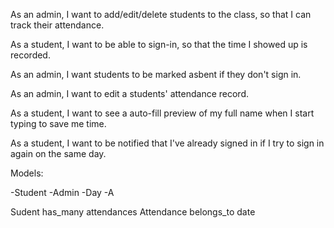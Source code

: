 As an admin, I want to add/edit/delete students to the class, so that I can track their attendance.

As a student, I want to be able to sign-in, so that the time I showed up is recorded.

As an admin, I want students to be marked asbent if they don't sign in.

As an admin, I want to edit a students' attendance record.

As a student, I want to see a auto-fill preview of my full name when I start typing to save me time.

As a student, I want to be notified that I've already signed in if I try to sign in again on the same day.




Models:

-Student
-Admin
-Day
-A


Sudent has_many attendances
Attendance belongs_to date



